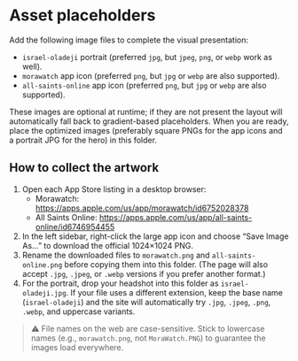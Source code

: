 # Asset placeholders

Add the following image files to complete the visual presentation:

- `israel-oladeji` portrait (preferred `jpg`, but `jpeg`, `png`, or `webp` work as well).
- `morawatch` app icon (preferred `png`, but `jpg` or `webp` are also supported).
- `all-saints-online` app icon (preferred `png`, but `jpg` or `webp` are also supported).

These images are optional at runtime; if they are not present the layout will automatically fall back to gradient-based placeholders. When you are ready, place the optimized images (preferably square PNGs for the app icons and a portrait JPG for the hero) in this folder.

## How to collect the artwork

1. Open each App Store listing in a desktop browser:
   - Morawatch: <https://apps.apple.com/us/app/morawatch/id6752028378>
   - All Saints Online: <https://apps.apple.com/us/app/all-saints-online/id6746954455>
2. In the left sidebar, right-click the large app icon and choose “Save Image As…” to download the official 1024×1024 PNG.
3. Rename the downloaded files to `morawatch.png` and `all-saints-online.png` before copying them into this folder. (The page will also accept `.jpg`, `.jpeg`, or `.webp` versions if you prefer another format.)
4. For the portrait, drop your headshot into this folder as `israel-oladeji.jpg`. If your file uses a different extension, keep the base name (`israel-oladeji`) and the site will automatically try `.jpg`, `.jpeg`, `.png`, `.webp`, and uppercase variants.

> ⚠️ File names on the web are case-sensitive. Stick to lowercase names (e.g., `morawatch.png`, not `MoraWatch.PNG`) to guarantee the images load everywhere.
